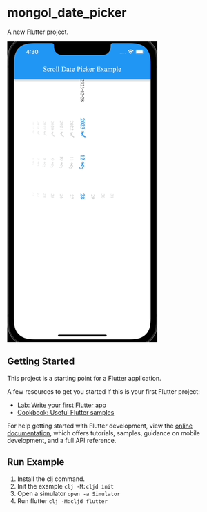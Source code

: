 # mongol_date_picker

A new Flutter project.

![image](mongol-date-picker.gif)

## Getting Started

This project is a starting point for a Flutter application.

A few resources to get you started if this is your first Flutter project:

- [Lab: Write your first Flutter app](https://docs.flutter.dev/get-started/codelab)
- [Cookbook: Useful Flutter samples](https://docs.flutter.dev/cookbook)

For help getting started with Flutter development, view the
[online documentation](https://docs.flutter.dev/), which offers tutorials,
samples, guidance on mobile development, and a full API reference.

## Run Example
1. Install the clj command.
2. Init the example `clj -M:cljd init`
3. Open a simulator `open -a Simulator`
4. Run flutter `clj -M:cljd flutter`
